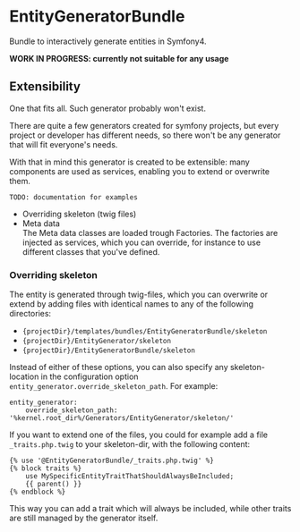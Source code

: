 EntityGeneratorBundle
=====================

Bundle to interactively generate entities in Symfony4. 

**WORK IN PROGRESS: currently not suitable for any usage**



## Extensibility
One that fits all. Such generator probably won't exist. 

There are quite a few generators created for symfony projects, but 
every project or developer has different needs, 
so there won't be any generator that will fit everyone's needs. 

With that in mind this generator is created to be extensible: many components
are used as services, enabling you to extend or overwrite them.


`TODO: documentation for examples`

* Overriding skeleton (twig files)
* Meta data  
The Meta data classes are loaded trough Factories. The factories are injected
as services, which you can override, for instance to use different
classes that you've defined.

### Overriding skeleton
The entity is generated through twig-files, which you can overwrite or
extend by adding files with identical names to any of the following directories:
- `{projectDir}/templates/bundles/EntityGeneratorBundle/skeleton`
- `{projectDir}/EntityGenerator/skeleton`
- `{projectDir}/EntityGeneratorBundle/skeleton`

Instead of either of these options, you can also specify any skeleton-location
in the configuration option `entity_generator.override_skeleton_path`. 
For example:


    entity_generator:
        override_skeleton_path: '%kernel.root_dir%/Generators/EntityGenerator/skeleton/'
        

If you want to extend one of the files, you could for example add a file
`_traits.php.twig` to your skeleton-dir, with the following content:

    {% use '@EntityGeneratorBundle/_traits.php.twig' %}
    {% block traits %}
        use MySpecificEntityTraitThatShouldAlwaysBeIncluded;
        {{ parent() }}
    {% endblock %}

This way you can add a trait which will always be included, while other traits
are still managed by the generator itself.
